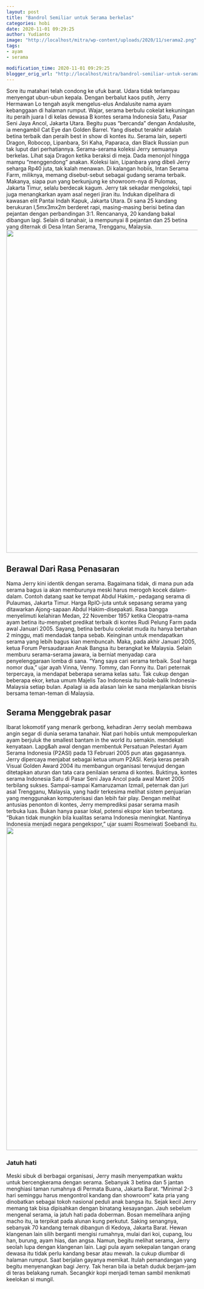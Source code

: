 ```yaml
---
layout: post
title: "Bandrol Semiliar untuk Serama berkelas"
categories: hobi
date: 2020-11-01 09:29:25
author: Yudianto
image: "http://localhost/mitra/wp-content/uploads/2020/11/serama2.png"
tags:
- ayam
- serama

modification_time: 2020-11-01 09:29:25
blogger_orig_url: "http://localhost/mitra/bandrol-semiliar-untuk-serama-berkelas.html"
---
```


Sore itu matahari telah condong ke ufuk barat. Udara tidak terlampau menyengat ubun-ubun kepala. Dengan berbalut kaos putih, Jerry Hermawan Lo tengah asyik mengelus-elus Andalusite nama ayam kebanggaan di halaman rumput. Wajar, serama berbulu cokelat kekuningan itu peraih juara I di kelas dewasa B kontes serama Indonesia Satu, Pasar Seni Jaya Ancol, Jakarta Utara.
Begitu puas “bercanda” dengan Andalusite, ia mengambil Cat Eye dan Golden Barrel. Yang disebut terakhir adalah betina terbaik dan peraih best in show di kontes itu. Serama lain, seperti Dragon, Robocop, Lipanbara, Sri Kaha, Paparaca, dan Black Russian pun tak luput dari perhatiannya.
Serama-serama koleksi Jerry semuanya berkelas. Lihat saja Dragon ketika beraksi di meja. Dada menonjol hingga mampu “menggendong” anakan. Koleksi lain, Lipanbara yang dibeli Jerry seharga Rp40 juta, tak kalah menawan. Di kalangan hobiis, Intan Serama Farm, miliknya, memang disebut-sebut sebagai gudang serama terbaik. Makanya, siapa pun yang berkunjung ke showroom-nya di Pulomas, Jakarta Timur, selalu berdecak kagum.
Jerry tak sekadar mengoleksi, tapi juga menangkarkan ayam asal negeri jiran itu. Indukan dipelihara di kawasan elit Pantai Indah Kapuk, Jakarta Utara. Di sana 25 kandang berukuran I,5mx3mx2m berderet rapi, masing-masing berisi betina dan pejantan dengan perbandingan 3:1. Rencananya, 20 kandang bakal dibangun lagi. Selain di tanahair, ia mempunyai 8 pejantan dan 25 betina yang diternak di Desa Intan Serama, Trengganu, Malaysia.
<a href="http://127.0.0.1/mitra/wp-content/uploads/2020/11/serama.jpg"><img class="aligncenter wp-image-20375 size-full" src="http://127.0.0.1/mitra/wp-content/uploads/2020/11/serama.jpg" alt="" width="1511" height="850" /></a>
<h2>Berawal Dari Rasa Penasaran</h2>
Nama Jerry kini identik dengan serama. Bagaimana tidak, di mana pun ada serama bagus ia akan memburunya meski harus merogoh kocek dalam-dalam. Contoh datang saat ke tempat Abdul Hakim,- pedagang serama di Pulaumas, Jakarta Timur. Harga RplO-juta untuk sepasang serama yang ditawarkan Ajong-sapaan Abdul Hakim-disepakati. Rasa bangga menyelimuti kelahiran Medan, 22 November 1957 ketika Cleopatra-nama ayam betina itu-menyabet predikat terbaik di kontes Rudi Pelung Farm pada awal Januari 2005. Sayang, betina berbulu cokelat muda itu hanya bertahan 2 minggu, mati mendadak tanpa sebab.
Keinginan untuk mendapatkan serama yang lebih bagus kian membuncah. Maka, pada akhir Januari 2005, ketua Forum Persaudaraan Anak Bangsa itu berangkat ke Malaysia. Selain memburu serama-serama jawara, ia berniat menyadap cara penyelenggaraan lomba di sana.
“Yang saya cari serama terbaik. Soal harga nomor dua,” ujar ayah Vinna, Venny. Tommy, dan Fonny itu. Dari peternak terpercaya, ia mendapat beberapa serama kelas satu. Tak cukup dengan beberapa ekor, ketua umum Majelis Tao Indonesia itu bolak-balik Indonesia-Malaysia setiap bulan. Apalagi ia ada alasan lain ke sana menjalankan bisnis bersama teman-teman di Malaysia.
<h2>Serama Menggebrak pasar</h2>
Ibarat lokomotif yang menarik gerbong, kehadiran Jerry seolah membawa angin segar di dunia serama tanahair. Niat pari hobiis untuk mempopulerkan ayam berjuluk the smallest bantam in the world itu semakin. mendekati kenyataan. Lapg&amp;ah awal dengan membentuk Persatuan Pelestari Ayam Serama Indonesia (P2ASI) pada 13 Februari 2005 pun atas gagasannya. Jerry dipercaya menjabat sebagai ketua umum P2ASI.
Kerja keras peraih Visual Golden Award 2004 itu membangun organisasi terwujud dengan ditetapkan aturan dan tata cara penilaian serama di kontes. Buktinya, kontes serama Indonesia Satu di Pasar Seni Jaya Ancol pada awal Maret 2005 terbilang sukses. Sampai-sampai Kamaruzaman Izmail, peternak dan juri asal Trengganu, Malaysia, yang hadir terkesima melihat sistem penjuarian yang menggunakan komputerisasi dan lebih fair play.
Dengan melihat antusias penonton di kontes, Jerry memprediksi pasar serama masih terbuka luas. Bukan hanya pasar lokal, potensi ekspor kian terbentang. “Bukan tidak mungkin bila kualitas serama Indonesia meningkat. Nantinya Indonesia menjadi negara pengekspor,” ujar suami Rosmeiwati Soebandi itu.
<a href="http://127.0.0.1/mitra/wp-content/uploads/2020/11/bantam.jpg"><img class="aligncenter wp-image-20376 size-full" src="http://127.0.0.1/mitra/wp-content/uploads/2020/11/bantam.jpg" alt="" width="1511" height="850" /></a>
<h3>Jatuh hati</h3>
Meski sibuk di berbagai organisasi, Jerry masih menyempatkan waktu untuk bercengkerama dengan serama. Sebanyak 3 betina dan 5 jantan menghiasi taman rumahnya di Permata Buana, Jakarta Barat. “Minimal 2-3 hari seminggu harus mengontrol kandang dan showroom” kata pria yang
dinobatkan sebagai tokoh nasional peduli anak bangsa itu.
Sejak kecil Jerry memang tak bisa dipisahkan dengan binatang kesayangan. Jauh sebelum mengenal serama, ia jatuh hati pada doberman. Bosan memelihara anjing macho itu, ia terpikat pada alunan kung perkutut. Saking senangnya, sebanyak 70 kandang ternak dibangun di Kedoya, Jakarta Barat. Hewan klangenan lain silih berganti mengisi rumahnya, mulai dari koi, cupang, lou han, burung, ayam hias, dan angsa.
Namun, begitu melihat serama, Jerry seolah lupa dengan klangenan lain. Lagi pula ayam sekepalan tangan orang dewasa itu tidak perlu kandang besar atau mewah. Ia cukup diumbar di halaman rumput. Saat berjalan gayanya memikat. Itulah pemandangan yang begitu menyenangkan bagi Jerry. Tak heran bila ia betah duduk berjam-jam di teras belakang rumah. Secangkir kopi menjadi teman sambil menikmati keelokan si mungil.
